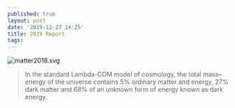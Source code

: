 ```yaml
---
published: true
layout: post
date: '2019-12-27 14:25'
title: 2019 Report
tags: 
---
```

![matter2018.svg]({{site.baseurl}}/media/matter2019.svg)

> In the standard Lambda-CDM model of cosmology, the total mass–energy of the universe contains 5% ordinary matter and energy, 27% dark matter and 68% of an unknown form of energy known as dark energy.
